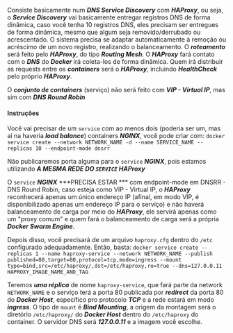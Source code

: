 Consiste basicamente num ***DNS Service Discovery*** com ***HAProxy***, ou seja, o ***Service Discovery*** vai basicamente entregar registros DNS de forma dinâmica, caso você tenha 10 registros DNS, eles precisam ser entregues de forma dinâmica, mesmo que algum seja removido/derrubado ou acrescentado. O sistema precisa se adaptar automaticamente à remoção ou acréscimo de um novo registro, realizando o balanceamento. O ***roteamento*** será feito pelo ***HAProxy***, do tipo ***Routing Mesh***. O ***HAProxy*** fará contato com o ***DNS*** do ***Docker*** irá coleta-los de forma dinâmica. Quem irá distribuir as requests entre os ***containers*** será o ***HAProxy***, incluindo ***HealthCheck*** pelo próprio ***HAProxy***.


O ***conjunto de containers*** (serviço) não será feito com ***VIP - Virtual IP***, mas sim com ***DNS Round Robin*** 


#### Instruções 
Você vai precisar de um `service` com ao menos dois (poderia ser um, mas aí na haveria ***load balance***) containers ***NGINX***, você pode criar com:
`docker service create --network NETWORK_NAME -d --name SERVICE_NAME --replicas 10 --endpoint-mode dnsrr`

Não publicaremos porta alguma para o `service` ***NGINX***, pois estamos utilizando ***A MESMA REDE DO `SERVICE` HAProxy***

O `service` ***NGINX*** ***PRECISA ESTAR *** com endpoint-mode em DNSRR - DNS Round Robin, caso esteja como VIP - Virtual IP, o ***HAProxy*** reconhecerá apenas um único endereço IP (afinal, em modo VIP, é disponibilizado apenas um endereço IP para o serviço) e não haverá balanceamento de carga por meio do ***HAProxy***, ele servirá apenas como um "proxy comum" e quem fará o balanceamento de carga será a própria ***Docker Swarm Engine***.


Depois disso, você precisará de um arquivo `haproxy.cfg` dentro do `/etc` configurado adequadamente. Então, basta:
`docker service create --replicas 1 --name haproxy-service --network NETWORK_NAME --publish published=80,target=80,protocol=tcp,mode=ingress --mount type=bind,src=/etc/haproxy/,dst=/etc/haproxy,ro=true --dns=127.0.0.11 HAPROXY_IMAGE_NAME_AND_TAG`

Teremos ***uma réplica*** de nome `haproxy-service`, que fará parte da network `NETWORK_NAME` e o serviço terá a porta 80 publicada por ***redirect*** da porta 80 do ***Docker Host***, específico pro protocolo ***TCP*** e a rede estará em modo ***ingress***. O tipo de `mount` é ***Bind Mounting***, a origem da montagem será o diretório `/etc/haproxy/` do ***Docker Host*** dentro do `/etc/haproxy` do container. O servidor DNS será ***127.0.0.11*** e a imagem você escolhe.